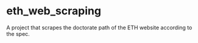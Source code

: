 # eth_web_scraping

A project that scrapes the doctorate path of the ETH website according to the spec.